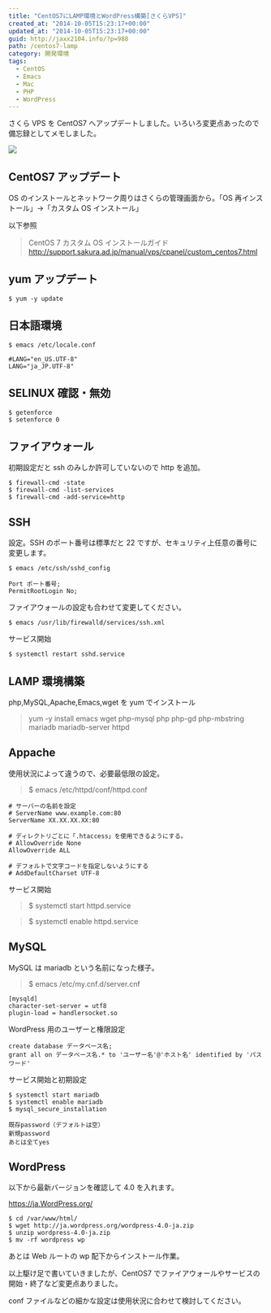 ```yaml
---
title: "CentOS7にLAMP環境とWordPress構築[さくらVPS]"
created_at: "2014-10-05T15:23:17+00:00"
updated_at: "2014-10-05T15:23:17+00:00"
guid: http://jaxx2104.info/?p=988
path: /centos7-lamp
category: 開発環境
tags:
  - CentOS
  - Emacs
  - Mac
  - PHP
  - WordPress
---
```


さくら VPS を CentOS7 へアップデートしました。いろいろ変更点あったので備忘録としてメモしました。

![](./centos.webp)

## CentOS7 アップデート

OS のインストールとネットワーク周りはさくらの管理画面から。「OS 再インストール」->「カスタム OS インストール」

<!--more-->

以下参照

> CentOS 7 カスタム OS インストールガイド
> http://support.sakura.ad.jp/manual/vps/cpanel/custom_centos7.html

## yum アップデート

```
$ yum -y update
```

## 日本語環境

```
$ emacs /etc/locale.conf
```

```
#LANG="en_US.UTF-8"
LANG="ja_JP.UTF-8"
```

## SELINUX 確認・無効

```
$ getenforce
$ setenforce 0
```

## ファイアウォール

初期設定だと ssh のみしか許可していないので http を追加。

```
$ firewall-cmd -state
$ firewall-cmd -list-services
$ firewall-cmd -add-service=http
```

## SSH

設定。SSH のポート番号は標準だと 22 ですが、セキュリティ上任意の番号に変更します。

`$ emacs /etc/ssh/sshd_config`

```
Port ポート番号;
PermitRootLogin No;
```

ファイアウォールの設定も合わせて変更してください。

`$ emacs /usr/lib/firewalld/services/ssh.xml`

サービス開始

`$ systemctl restart sshd.service`

## LAMP 環境構築

php,MySQL,Apache,Emacs,wget を yum でインストール

> yum -y install emacs wget php-mysql php php-gd php-mbstring mariadb mariadb-server httpd

## Appache

使用状況によって違うので、必要最低限の設定。

> \$ emacs /etc/httpd/conf/httpd.conf

```
# サーバーの名前を設定
# ServerName www.example.com:80
ServerName XX.XX.XX.XX:80

# ディレクトリごとに「.htaccess」を使用できるようにする。
# AllowOverride None
AllowOverride ALL

# デフォルトで文字コードを指定しないようにする
# AddDefaultCharset UTF-8
```

サービス開始

> \$ systemctl start httpd.service

> \$ systemctl enable httpd.service

## MySQL

MySQL は mariadb という名前になった様子。

> \$ emacs /etc/my.cnf.d/server.cnf

```
[mysqld]
character-set-server = utf8
plugin-load = handlersocket.so
```

WordPress 用のユーザーと権限設定

```
create database データベース名;
grant all on データベース名.* to 'ユーザー名'@'ホスト名' identified by 'パスワード'
```

サービス開始と初期設定

```
$ systemctl start mariadb
$ systemctl enable mariadb
$ mysql_secure_installation
```

```
既存password（デフォルトは空）
新規password
あとは全てyes
```

## WordPress

以下から最新バージョンを確認して 4.0 を入れます。

<a href="https://ja.wordpress.org/" title="https://ja.wordpress.org/" target="_blank">https://ja.WordPress.org/</a>

```
$ cd /var/www/html/
$ wget http://ja.wordpress.org/wordpress-4.0-ja.zip
$ unzip wordpress-4.0-ja.zip
$ mv -rf wordpress wp
```

あとは Web ルートの wp 配下からインストール作業。

以上駆け足で書いていきましたが、CentOS7 でファイアウォールやサービスの開始・終了など変更点ありました。

conf ファイルなどの細かな設定は使用状況に合わせて検討してください。
